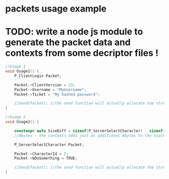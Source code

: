 # packets usage example

# TODO: write a node js module to generate the packet data and contexts from some decriptor files !

```cpp
//Usage 1
void Usage1() {
	P_ClientLogin Packet;

	Packet->ClientVersion = 23;
	Packet->Username = "MyUsername";
	Packet->Ticket = "My hashed password";

	//Send(Packet); //the send function will actually allocate the stream and call BuildPacket to build the packet into the allocated stream
}

//Usage 2
void Usage2() {

	constexpr auto SizeDiff = sizeof(P_ServerSelectCharacter) - sizeof(P_ServerSelectCharacterData);
	//8bytes - the contexts adds just an additional 8bytes to the stack space :D

	P_ServerSelectCharacter Packet;

	Packet->CharacterId = 2;
	Packet->bDoSomething = TRUE;

	//Send(Packet); //the send function will actually allocate the stream and call BuildPacket to build the packet into the allocated stream
}
```

